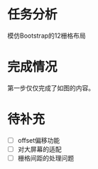 # 任务分析
模仿Bootstrap的12栅格布局

# 完成情况
第一步仅仅完成了如图的内容。

# 待补充
- [ ] offset偏移功能
- [ ] 对大屏幕的适配
- [ ] 栅格间距的处理问题
